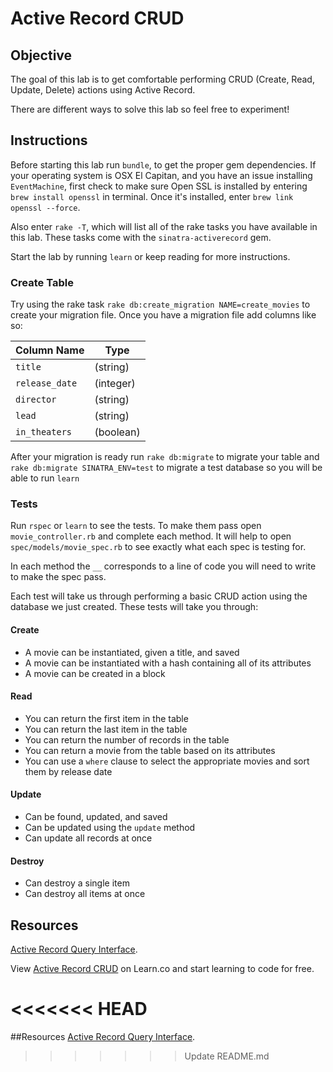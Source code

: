 # Active Record CRUD

## Objective

The goal of this lab is to get comfortable performing CRUD (Create, Read,
Update, Delete) actions using Active Record.

There are different ways to solve this lab so feel free to experiment!

## Instructions

Before starting this lab run `bundle`, to get the proper gem dependencies. If
your operating system is OSX El Capitan, and you have an issue installing
`EventMachine`, first check to make sure Open SSL is installed by entering `brew install openssl` in terminal. Once it's installed, enter `brew link openssl --force`.

Also enter `rake -T`, which will list all of the rake tasks you have available
in this lab. These tasks come with the `sinatra-activerecord` gem.

Start the lab by running `learn` or keep reading for more instructions.

### Create Table

Try using the rake task `rake db:create_migration NAME=create_movies` to create
your migration file. Once you have a migration file add columns like so:

|Column Name|Type|
|----|-----------|
|`title`|\(string\)|
|`release_date`|\(integer\)|
|`director`|\(string\)|
|`lead`|\(string\)|
|`in_theaters`|\(boolean\)|

After your migration is ready run `rake db:migrate` to
migrate your table and `rake db:migrate SINATRA_ENV=test` to migrate a test
database so you will be able to run `learn`

### Tests

Run `rspec` or `learn` to see the tests. To make them pass open
`movie_controller.rb` and complete each method. It will help to open
`spec/models/movie_spec.rb` to see exactly what each spec is testing for.

In each method the `__` corresponds to a line of code you will need to write to
make the spec pass.

Each test will take us through performing a basic CRUD action using the database
we just created. These tests will take you through:

#### Create

- A movie can be instantiated, given a title, and saved
- A movie can be instantiated with a hash containing all of its attributes
- A movie can be created in a block

#### Read

- You can return the first item in the table
- You can return the last item in the table
- You can return the number of records in the table
- You can return a movie from the table based on its attributes
- You can use a `where` clause to select the appropriate movies and sort them by
  release date

#### Update

- Can be found, updated, and saved
- Can be updated using the `update` method
- Can update all records at once

#### Destroy

- Can destroy a single item
- Can destroy all items at once

## Resources

[Active Record Query Interface](http://guides.rubyonrails.org/active_record_querying.html).

<p data-visibility='hidden'>View <a href='https://learn.co/lessons/activerecord-crud' title='Active Record CRUD'>Active Record CRUD</a> on Learn.co and start learning to code for free.</p>

<<<<<<< HEAD
=======
##Resources
[Active Record Query Interface](http://guides.rubyonrails.org/active_record_querying.html).
>>>>>>> Update README.md
